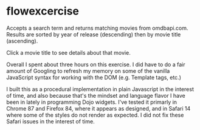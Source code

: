 # flowexcercise 

Accepts a search term and returns matching movies from omdbapi.com.  Results are sorted by year of release (descending) then by movie title (ascending).  

Click a movie title to see details about that movie.

Overall I spent about three hours on this exercise.  I did have to do a fair amount of Googling to refresh my memory on some of the vanilla JavaScript syntax for working with the DOM (e.g. Template tags, etc.)

I built this as a procedural implementation in plain Javascript in the interest of time, and also because that's the mindset and language flavor I have been in lately in programming Dojo widgets.  I've tested it primarly in Chrome 87 and Firefox 84, where it appears as designed, and in Safari 14 where some of the styles do not render as expected.  I did not fix these Safari issues in the interest of time.
